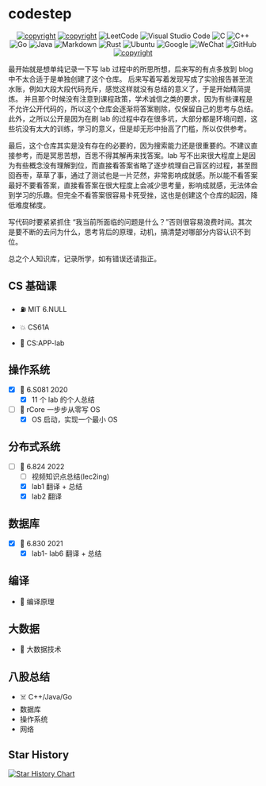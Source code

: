 # codestep

<div align='center' >

<a href="https://weijiew.github.io/"><img src="https://img.shields.io/badge/blog-weijiew-blueviolet?style=for-the-badge&logo=vercel&color=6c5ce7" alt="copyright"/></a>
<a href="mailto:jiewei314@gmail.com"><img src="https://img.shields.io/badge/email-jiewei314@gmail.com-blueviolet?style=for-the-badge&logo=google&color=fd79a8" alt="copyright"/></a>
![LeetCode](https://img.shields.io/badge/LeetCode-000000?style=for-the-badge&logo=LeetCode&logoColor=#d16c06)
![Visual Studio Code](https://img.shields.io/badge/Visual%20Studio%20Code-0078d7.svg?style=for-the-badge&logo=visual-studio-code&logoColor=white)
![C](https://img.shields.io/badge/c-%2300599C.svg?style=for-the-badge&logo=c&logoColor=white)
![C++](https://img.shields.io/badge/c++-%2300599C.svg?style=for-the-badge&logo=c%2B%2B&logoColor=white)
![Go](https://img.shields.io/badge/go-%2300ADD8.svg?style=for-the-badge&logo=go&logoColor=white)
![Java](https://img.shields.io/badge/java-%23ED8B00.svg?style=for-the-badge&logo=java&logoColor=white)
![Markdown](https://img.shields.io/badge/markdown-%23000000.svg?style=for-the-badge&logo=markdown&logoColor=white)
![Rust](https://img.shields.io/badge/rust-%23000000.svg?style=for-the-badge&logo=rust&logoColor=white)
![Ubuntu](https://img.shields.io/badge/Ubuntu-E95420?style=for-the-badge&logo=ubuntu&logoColor=white)
![Google](https://img.shields.io/badge/google-4285F4?style=for-the-badge&logo=google&logoColor=white)
![WeChat](https://img.shields.io/badge/WeChat-07C160?style=for-the-badge&logo=wechat&logoColor=white)
![GitHub](https://img.shields.io/badge/github-%23121011.svg?style=for-the-badge&logo=github&logoColor=white)
<a href="License: CC BY-SA 4.0"><img src="https://img.shields.io/github/license/weijiew/codestep?color=265ca2&labelColor=212c42)](http://creativecommons.org/licenses/by-sa/4.0/" alt="copyright"/></a>

</div>

最开始就是想单纯记录一下写 lab 过程中的所思所想，后来写的有点多放到 blog 中不太合适于是单独创建了这个仓库。
后来写着写着发现写成了实验报告甚至流水账，例如大段大段代码充斥，感觉这样就没有总结的意义了，于是开始精简提炼。
并且那个时候没有注意到课程政策，学术诚信之类的要求，因为有些课程是不允许公开代码的，所以这个仓库会逐渐将答案剔除，仅保留自己的思考与总结。
此外，之所以公开是因为在刷 lab 的过程中存在很多坑，大部分都是环境问题，这些坑没有太大的训练，学习的意义，但是却无形中抬高了门槛，所以仅供参考。

最后，这个仓库其实是没有存在的必要的，因为搜索能力还是很重要的。不建议直接参考，而是冥思苦想，百思不得其解再来找答案。lab 写不出来很大程度上是因为有些概念没有理解到位，而直接看答案省略了逐步梳理自己盲区的过程，甚至囫囵吞枣，草草了事，通过了测试也是一片茫然，非常影响成就感。所以能不看答案最好不要看答案，直接看答案在很大程度上会减少思考量，影响成就感，无法体会到学习的乐趣。但完全不看答案很容易卡死受挫，这也是创建这个仓库的起因，降低难度梯度。

写代码时要紧紧抓住 “我当前所面临的问题是什么？”否则很容易浪费时间。其次是要不断的去问为什么，思考背后的原理，动机，搞清楚对哪部分内容认识不到位。

总之个人知识库，记录所学，如有错误还请指正。

## CS 基础课

- ⛽ MIT 6.NULL 

- 💥 CS61A 

- 🥞 CS:APP-lab

## 操作系统

- [x] 🦄 6.S081 2020
  - [x] 11 个 lab 的个人总结

- [ ] 🐼 rCore 一步步从零写 OS
  - [x] OS 启动，实现一个最小 OS 

## 分布式系统

- [ ] 🎉 6.824 2022
  - [ ] 视频知识点总结(lec2ing)
  - [x] lab1 翻译 + 总结
  - [x] lab2 翻译

## 数据库

- [x] 🎡 6.830 2021
  - [x] lab1- lab6 翻译 + 总结

## 编译

- 🐉 编译原理 

## 大数据

- 🐘 大数据技术

## 八股总结

- ☠️ C++/Java/Go
- 数据库
- 操作系统
- 网络

## Star History

[![Star History Chart](https://api.star-history.com/svg?repos=weijiew/codestep&type=Date)](https://star-history.com/#weijiew/codestep&Date)
